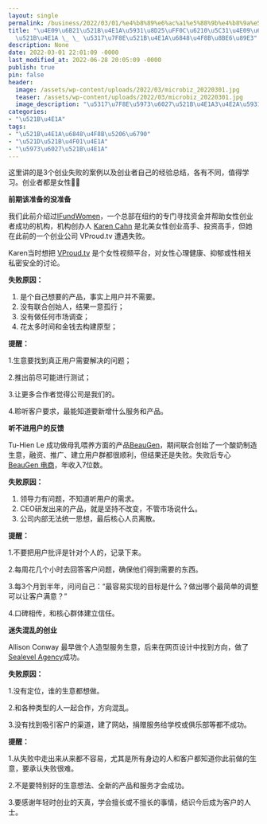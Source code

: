 ```yaml
---
layout: single
permalink: /business/2022/03/01/%e4%b8%89%e6%ac%a1%e5%88%9b%e4%b8%9a%e5%a4%b1%e8%b4%a5%ef%bc%8c%e6%88%90%e5%b0%b1%e4%b8%89%e6%ac%a1%e6%88%90%e5%8a%9f%e5%88%9b%e4%b8%9a-%e5%8c%97%e7%be%8e%e5%88%9b%e4%b8%9a%e6%a1%88/
title: "\u4E09\u6B21\u521B\u4E1A\u5931\u8D25\uFF0C\u6210\u5C31\u4E09\u6B21\u6210\u529F\
  \u521B\u4E1A \_ \_ \u5317\u7F8E\u521B\u4E1A\u6848\u4F8B\u8BE6\u89E3"
description: None
date: 2022-03-01 22:01:09 -0000
last_modified_at: 2022-06-28 20:05:09 -0000
publish: true
pin: false
header:
  image: /assets/wp-content/uploads/2022/03/microbiz_20220301.jpg
  teaser: /assets/wp-content/uploads/2022/03/microbiz_20220301.jpg
  image_description: "\u5317\u7F8E\u5973\u6027\u521B\u4E1A3\u4E2A\u5931\u8D25\u548C\u6210\u529F\u6848"
categories:
- "\u521B\u4E1A"
tags:
- "\u521B\u4E1A\u6848\u4F8B\u5206\u6790"
- "\u521D\u521B\u4F01\u4E1A"
- "\u5973\u6027\u521B\u4E1A"
---
```

这里讲的是3个创业失败的案例以及创业者自己的经验总结，各有不同，值得学习。创业者都是女性👍🏻

**前期该准备的没准备**

我们此前介绍过[IFundWomen](https://aswebuild.com/tag/ifundwomen/)，一个总部在纽约的专门寻找资金并帮助女性创业者成功的机构，机构创办人 [Karen Cahn](http://www.karencahn.com) 是北美女性创业高手、投资高手，但她在此前的一个创业公司 VProud.tv 遭遇失败。

Karen当时想把 [VProud.tv](http://VProud.tv) 是个女性视频平台，对女性心理健康、抑郁或性相关私密安全的讨论。

**失败原因：**

  1. 是个自己想要的产品，事实上用户并不需要。
  2. 没有联合创始人，结果一意孤行；
  3. 没有做任何市场调查；
  4. 花太多时间和金钱去构建原型；

**提醒：**

1.生意要找到真正用户需要解决的问题；

2.推出前尽可能进行测试；

3.让更多合作者觉得公司是我们的。

4.聆听客户要求，最能知道要新增什么服务和产品。

**听不进用户的反馈**

Tu-Hien Le 成功做母乳喂养方面的产品[BeauGen](https://www.beaugen.com)，期间联合创始了一个酸奶制造生意，融资、推广、建立用户群都很顺利，但结果还是失败。失败后专心[BeauGen 电商](https://www.beaugen.com)，年收入7位数。

**失败原因：**

  1. 领导力有问题，不知道听用户的需求。
  2. CEO研发出来的产品，就是坚持不改变，不管市场说什么。
  3. 公司内部无法统一思想，最后核心人员离散。

**提醒：**

1.不要把用户批评是针对个人的，记录下来。

2.每周花几个小时去回答客户问题，确保他们得到需要的东西。

3.每3个月到半年，问问自己：“最容易实现的目标是什么？做出哪个最简单的调整可以让客户满意？”

4.口碑相传，和核心群体建立信任。

**迷失混乱的创业**

Allison Conway 最早做个人造型服务生意，后来在网页设计中找到方向，做了[Sealevel Agency](https://sealevelagency.com)成功。

**失败原因：**

1.没有定位，谁的生意都想做。

2.和各种类型的人一起合作，方向混乱。

3.没有找到吸引客户的渠道，建了网站，捐赠服务给学校或俱乐部等都不成功。

**提醒：**

1.从失败中走出来从来都不容易，尤其是所有身边的人和客户都知道你此前做的生意，要承认失败很难。

2.不是要特别好的生意想法、全新的产品和服务才会成功。

3.要感谢年轻时创业的天真，学会擅长或不擅长的事情，结识今后成为客户的人士。

